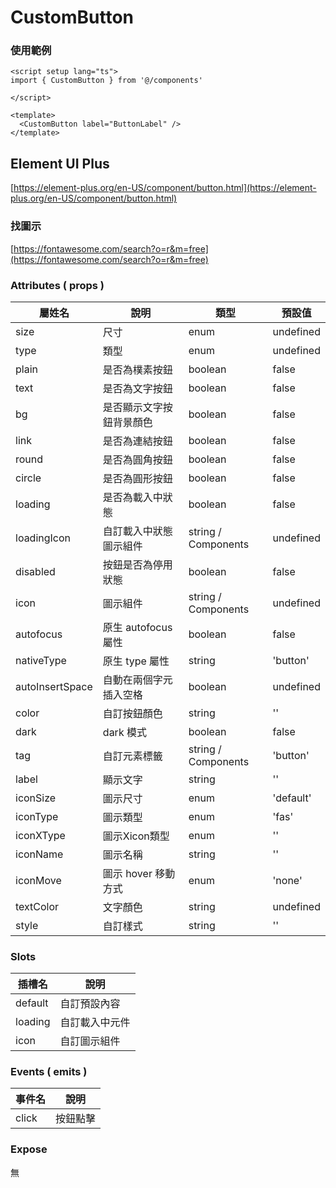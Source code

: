 # CustomButton

### 使用範例

```vue
<script setup lang="ts">
import { CustomButton } from '@/components'

</script>

<template>
  <CustomButton label="ButtonLabel" />
</template>
```

## Element UI Plus

[https://element-plus.org/en-US/component/button.html](https://element-plus.org/en-US/component/button.html)

### 找圖示

[https://fontawesome.com/search?o=r&m=free](https://fontawesome.com/search?o=r&m=free)

### Attributes ( props )

| 屬姓名          | 說明                    | 類型    | 預設值    |
| --------------- | ---------------------- | ------- | --------- |
| size            | 尺寸                   | enum    | undefined |
| type            | 類型                   | enum    | undefined |
| plain           | 是否為樸素按鈕          | boolean | false     |
| text            | 是否為文字按鈕          | boolean | false     |
| bg              | 是否顯示文字按鈕背景顏色 | boolean | false     |
| link            | 是否為連結按鈕          | boolean | false     |
| round           | 是否為圓角按鈕          | boolean | false     |
| circle          | 是否為圓形按鈕          | boolean | false     |
| loading         | 是否為載入中狀態        | boolean | false     |
| loadingIcon     | 自訂載入中狀態圖示組件  | string / Components | undefined |
| disabled        | 按鈕是否為停用狀態      | boolean | false     |
| icon            | 圖示組件               | string / Components | undefined |
| autofocus       | 原生 autofocus 屬性    | boolean  | false    |
| nativeType      | 原生 type 屬性         | string  | 'button'  |
| autoInsertSpace | 自動在兩個字元插入空格  | boolean  | undefined |
| color           | 自訂按鈕顏色           | string  | ''        |
| dark            | dark 模式             | boolean  | false     |
| tag             | 自訂元素標籤           | string / Components  | 'button'  |
| label           | 顯示文字               | string  | ''        |
| iconSize        | 圖示尺寸               | enum    | 'default' |
| iconType        | 圖示類型               | enum    | 'fas'     |
| iconXType       | 圖示Xicon類型          | enum    | ''        |
| iconName        | 圖示名稱               | string  | ''        |
| iconMove        | 圖示 hover 移動方式    | enum    | 'none'    |
| textColor       | 文字顏色               | string  | undefined |
| style           | 自訂樣式               | string  | ''        |

### Slots

| 插槽名  | 說明           |
| ------- | ------------- |
| default | 自訂預設內容   |
| loading | 自訂載入中元件 | 
| icon    | 自訂圖示組件   |


### Events ( emits )

| 事件名 | 說明     |
| ------ | ------- |
| click  | 按鈕點擊 |

### Expose

無
